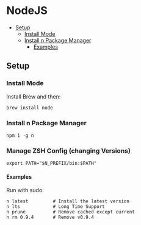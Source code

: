 # NodeJS

<!-- @import "[TOC]" {cmd="toc" depthFrom=2 depthTo=5 orderedList=false} -->

<!-- code_chunk_output -->

- [Setup](#setup)
  - [Install Mode](#install-mode)
  - [Install n Package Manager](#install-n-package-manager)
    - [Examples](#examples)

<!-- /code_chunk_output -->

## Setup

### Install Mode

Install Brew and then:

```shell
brew install node
```

### Install n Package Manager

```shell
npm i -g n
```
### Manage ZSH Config (changing Versions)

```shell
export PATH="$N_PREFIX/bin:$PATH"
```

#### Examples

Run with sudo:

```shell
n latest         # Install the latest version
n lts            # Long Time Support
n prune          # Remove cached except current
n rm 0.9.4       # Remove v0.9.4
```
